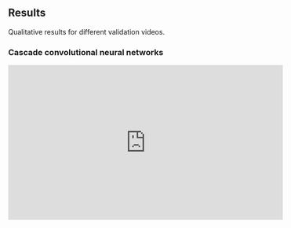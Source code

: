 ## Results

Qualitative results for different validation videos.

### Cascade convolutional neural networks

<iframe width="560" height="315" src="https://www.youtube.com/embed/B54VQuUGVDA" frameborder="0" allow="accelerometer; autoplay; encrypted-media; gyroscope; picture-in-picture" allowfullscreen></iframe>
